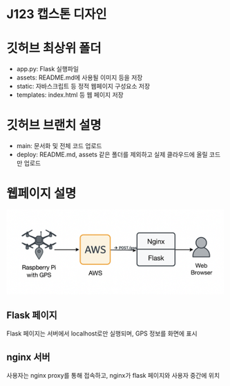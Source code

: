 # J123 캡스톤 디자인

# 깃허브 최상위 폴더
- app.py: Flask 실행파일
- assets: README.md에 사용될 이미지 등을 저장
- static: 자바스크립트 등 정적 웹페이지 구성요소 저장
- templates: index.html 등 웹 페이지 저장

# 깃허브 브랜치 설명
- main: 문서화 및 전체 코드 업로드
- deploy: README.md, assets 같은 폴더를 제외하고 실제 클라우드에 올릴 코드만 업로드

# 웹페이지 설명
![Diagram](./assets/web/web_diagram.png)

## Flask 페이지
Flask 페이지는 서버에서 localhost로만 실행되며, GPS 정보를 화면에 표시

## nginx 서버
사용자는 nginx proxy를 통해 접속하고, nginx가 flask 페이지와 사용자 중간에 위치


